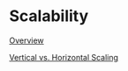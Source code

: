 # Scalability

[Overview](Scalability%20cb0a56a6dda4429a8547f6d3319b60d1/Overview%206c7e378c79e445a7ac73018809c27c01.md)

[Vertical vs. Horizontal Scaling](Scalability%20cb0a56a6dda4429a8547f6d3319b60d1/Vertical%20vs%20Horizontal%20Scaling%20ba4a8db31f2545cd86d89686cfd7dd44.md)
